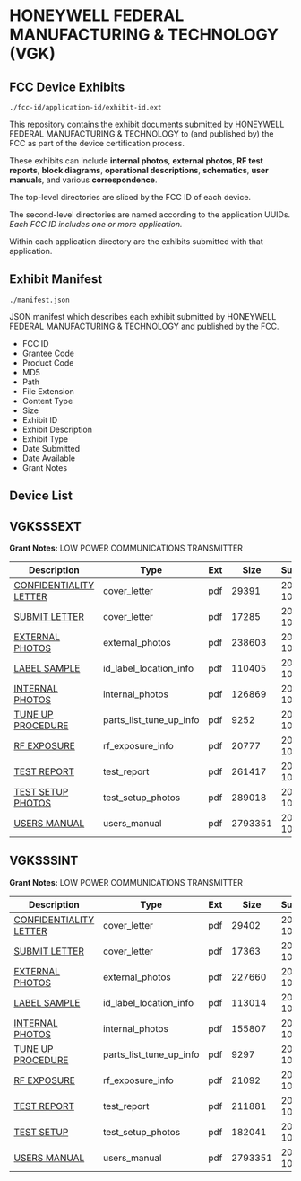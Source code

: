 # HONEYWELL FEDERAL MANUFACTURING & TECHNOLOGY (VGK)
## FCC Device Exhibits

```
./fcc-id/application-id/exhibit-id.ext
```

This repository contains the exhibit documents submitted by HONEYWELL FEDERAL MANUFACTURING & TECHNOLOGY to (and published by) the FCC as part of the device certification process.

These exhibits can include **internal photos**, **external photos**, **RF test reports**, **block diagrams**, **operational descriptions**, **schematics**, **user manuals**, and various **correspondence**.

The top-level directories are sliced by the FCC ID of each device.

The second-level directories are named according to the application UUIDs. *Each FCC ID includes one or more application.*

Within each application directory are the exhibits submitted with that application. 

## Exhibit Manifest

```
./manifest.json
```

JSON manifest which describes each exhibit submitted by HONEYWELL FEDERAL MANUFACTURING & TECHNOLOGY and published by the FCC.

- FCC ID
- Grantee Code
- Product Code
- MD5
- Path
- File Extension
- Content Type
- Size
- Exhibit ID
- Exhibit Description
- Exhibit Type
- Date Submitted
- Date Available
- Grant Notes

## Device List
## VGKSSSEXT
**Grant Notes:** LOW POWER COMMUNICATIONS TRANSMITTER

| Description | Type | Ext | Size | Submitted | Available |
| ----------- | ---- | --- | ---- | --------- | --------- |
| [CONFIDENTIALITY LETTER](VGKSSSEXT/2febf42e504cbda8b91ac62c4fb828d6/849567.pdf) | cover_letter | pdf | 29391 | 2007-10-01 | 2007-10-02 |
| [SUBMIT LETTER](VGKSSSEXT/2febf42e504cbda8b91ac62c4fb828d6/849568.pdf) | cover_letter | pdf | 17285 | 2007-10-01 | 2007-10-02 |
| [EXTERNAL PHOTOS](VGKSSSEXT/2febf42e504cbda8b91ac62c4fb828d6/849563.pdf) | external_photos | pdf | 238603 | 2007-10-01 | 2007-11-16 |
| [LABEL SAMPLE](VGKSSSEXT/2febf42e504cbda8b91ac62c4fb828d6/849565.pdf) | id_label_location_info | pdf | 110405 | 2007-10-01 | 2007-10-02 |
| [INTERNAL PHOTOS](VGKSSSEXT/2febf42e504cbda8b91ac62c4fb828d6/849564.pdf) | internal_photos | pdf | 126869 | 2007-10-01 | 2007-11-16 |
| [TUNE UP PROCEDURE](VGKSSSEXT/2febf42e504cbda8b91ac62c4fb828d6/849571.pdf) | parts_list_tune_up_info | pdf | 9252 | 2007-10-01 | 2007-10-02 |
| [RF EXPOSURE](VGKSSSEXT/2febf42e504cbda8b91ac62c4fb828d6/849566.pdf) | rf_exposure_info | pdf | 20777 | 2007-10-01 | 2007-10-02 |
| [TEST REPORT](VGKSSSEXT/2febf42e504cbda8b91ac62c4fb828d6/849569.pdf) | test_report | pdf | 261417 | 2007-10-01 | 2007-10-02 |
| [TEST SETUP PHOTOS](VGKSSSEXT/2febf42e504cbda8b91ac62c4fb828d6/849570.pdf) | test_setup_photos | pdf | 289018 | 2007-10-01 | 2007-11-16 |
| [USERS MANUAL](VGKSSSEXT/2febf42e504cbda8b91ac62c4fb828d6/849562.pdf) | users_manual | pdf | 2793351 | 2007-10-01 | 2007-11-16 |
## VGKSSSINT
**Grant Notes:** LOW POWER COMMUNICATIONS TRANSMITTER

| Description | Type | Ext | Size | Submitted | Available |
| ----------- | ---- | --- | ---- | --------- | --------- |
| [CONFIDENTIALITY LETTER](VGKSSSINT/e0cdcb9327cdafba6e2a12e0fdda9dcd/850953.pdf) | cover_letter | pdf | 29402 | 2007-10-03 | 2007-10-04 |
| [SUBMIT LETTER](VGKSSSINT/e0cdcb9327cdafba6e2a12e0fdda9dcd/850955.pdf) | cover_letter | pdf | 17363 | 2007-10-03 | 2007-10-04 |
| [EXTERNAL PHOTOS](VGKSSSINT/e0cdcb9327cdafba6e2a12e0fdda9dcd/850950.pdf) | external_photos | pdf | 227660 | 2007-10-03 | 2007-11-18 |
| [LABEL SAMPLE](VGKSSSINT/e0cdcb9327cdafba6e2a12e0fdda9dcd/850949.pdf) | id_label_location_info | pdf | 113014 | 2007-10-03 | 2007-10-04 |
| [INTERNAL PHOTOS](VGKSSSINT/e0cdcb9327cdafba6e2a12e0fdda9dcd/850951.pdf) | internal_photos | pdf | 155807 | 2007-10-03 | 2007-11-18 |
| [TUNE UP PROCEDURE](VGKSSSINT/e0cdcb9327cdafba6e2a12e0fdda9dcd/850958.pdf) | parts_list_tune_up_info | pdf | 9297 | 2007-10-03 | 2007-10-04 |
| [RF EXPOSURE](VGKSSSINT/e0cdcb9327cdafba6e2a12e0fdda9dcd/850952.pdf) | rf_exposure_info | pdf | 21092 | 2007-10-03 | 2007-10-04 |
| [TEST REPORT](VGKSSSINT/e0cdcb9327cdafba6e2a12e0fdda9dcd/850956.pdf) | test_report | pdf | 211881 | 2007-10-03 | 2007-10-04 |
| [TEST SETUP](VGKSSSINT/e0cdcb9327cdafba6e2a12e0fdda9dcd/850957.pdf) | test_setup_photos | pdf | 182041 | 2007-10-03 | 2007-11-18 |
| [USERS MANUAL](VGKSSSINT/e0cdcb9327cdafba6e2a12e0fdda9dcd/849562.pdf) | users_manual | pdf | 2793351 | 2007-10-03 | 2007-11-18 |

